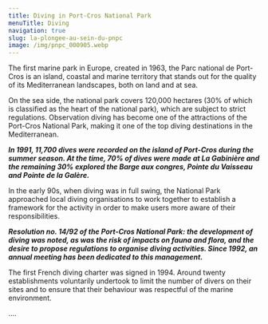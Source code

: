 ```yaml
---
title: Diving in Port-Cros National Park
menuTitle: Diving
navigation: true
slug: la-plongee-au-sein-du-pnpc
image: /img/pnpc_000905.webp
---
```

The first marine park in Europe, created in 1963, the Parc national de Port-Cros is an island, coastal and marine territory that stands out for the quality of its Mediterranean landscapes, both on land and at sea.

On the sea side, the national park covers 120,000 hectares (30% of which is classified as the heart of the national park), which are subject to strict regulations. Observation diving has become one of the attractions of the Port-Cros National Park, making it one of the top diving destinations in the Mediterranean.

***In 1991, 11,700 dives were recorded on the island of Port-Cros during the summer season. At the time, 70% of dives were made at La Gabinière and the remaining 30% explored the Barge aux congres, Pointe du Vaisseau and Pointe de la Galère.***

In the early 90s, when diving was in full swing, the National Park approached local diving organisations to work together to establish a framework for the activity in order to make users more aware of their responsibilities.

***Resolution no. 14/92 of the Port-Cros National Park: the development of diving was noted, as was the risk of impacts on fauna and flora, and the desire to propose regulations to organise diving activities. Since 1992, an annual meeting has been dedicated to this management.***

The first French diving charter was signed in 1994. Around twenty establishments voluntarily undertook to limit the number of divers on their sites and to ensure that their behaviour was respectful of the marine environment.

....
